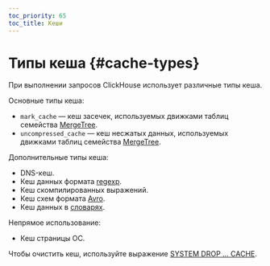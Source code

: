 ```yaml
---
toc_priority: 65
toc_title: Кеши
---
```


# Типы кеша {#cache-types}

При выполнении запросов ClickHouse использует различные типы кеша.

Основные типы кеша:

- `mark_cache` — кеш засечек, используемых движками таблиц семейства [MergeTree](../engines/table-engines/mergetree-family/mergetree.md).
- `uncompressed_cache` — кеш несжатых данных, используемых движками таблиц семейства [MergeTree](../engines/table-engines/mergetree-family/mergetree.md).

Дополнительные типы кеша:

- DNS-кеш.
- Кеш данных формата [regexp](../interfaces/formats.md#data-format-regexp).
- Кеш скомпилированных выражений.
- Кеш схем формата [Avro](../interfaces/formats.md#data-format-avro).
- Кеш данных в [словарях](../sql-reference/dictionaries/index.md).

Непрямое использование:

- Кеш страницы ОС.

Чтобы очистить кеш, используйте выражение [SYSTEM DROP ... CACHE](../sql-reference/statements/system.md).

